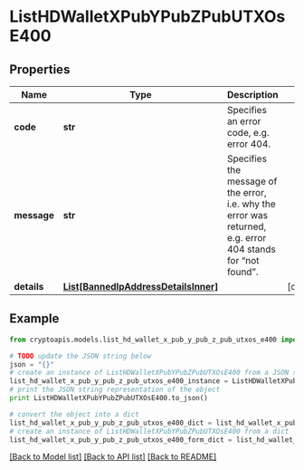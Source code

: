 # ListHDWalletXPubYPubZPubUTXOsE400


## Properties
Name | Type | Description | Notes
------------ | ------------- | ------------- | -------------
**code** | **str** | Specifies an error code, e.g. error 404. | 
**message** | **str** | Specifies the message of the error, i.e. why the error was returned, e.g. error 404 stands for “not found”. | 
**details** | [**List[BannedIpAddressDetailsInner]**](BannedIpAddressDetailsInner.md) |  | [optional] 

## Example

```python
from cryptoapis.models.list_hd_wallet_x_pub_y_pub_z_pub_utxos_e400 import ListHDWalletXPubYPubZPubUTXOsE400

# TODO update the JSON string below
json = "{}"
# create an instance of ListHDWalletXPubYPubZPubUTXOsE400 from a JSON string
list_hd_wallet_x_pub_y_pub_z_pub_utxos_e400_instance = ListHDWalletXPubYPubZPubUTXOsE400.from_json(json)
# print the JSON string representation of the object
print ListHDWalletXPubYPubZPubUTXOsE400.to_json()

# convert the object into a dict
list_hd_wallet_x_pub_y_pub_z_pub_utxos_e400_dict = list_hd_wallet_x_pub_y_pub_z_pub_utxos_e400_instance.to_dict()
# create an instance of ListHDWalletXPubYPubZPubUTXOsE400 from a dict
list_hd_wallet_x_pub_y_pub_z_pub_utxos_e400_form_dict = list_hd_wallet_x_pub_y_pub_z_pub_utxos_e400.from_dict(list_hd_wallet_x_pub_y_pub_z_pub_utxos_e400_dict)
```
[[Back to Model list]](../README.md#documentation-for-models) [[Back to API list]](../README.md#documentation-for-api-endpoints) [[Back to README]](../README.md)


